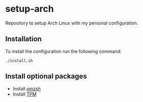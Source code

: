 # setup-arch
Repository to setup Arch Linux with my personal configuration.

## Installation
To install the configuration run the following command:

```
./install.sh
```

## Install optional packages

* Install [omzsh](https://github.com/ohmyzsh/ohmyzsh)
* Install [TPM](https://github.com/tmux-plugins/tpm)
